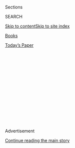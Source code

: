 <div id="app">

<div>

<div>

<div>

<div class="NYTAppHideMasthead css-1q2w90k e1suatyy0">

<div class="section css-ui9rw0 e1suatyy2">

<div class="css-eph4ug er09x8g0">

<div class="css-6n7j50">

</div>

<span class="css-1dv1kvn">Sections</span>

<div class="css-10488qs">

<span class="css-1dv1kvn">SEARCH</span>

</div>

[Skip to content](#site-content)[Skip to site
index](#site-index)

</div>

<div id="masthead-section-label" class="css-1wr3we4 eaxe0e00">

[Books](https://www.nytimes3xbfgragh.onion/section/books)

</div>

<div class="css-10698na e1huz5gh0">

</div>

</div>

<div id="masthead-bar-one" class="section hasLinks css-15hmgas e1csuq9d3">

<div class="css-uqyvli e1csuq9d0">

</div>

<div class="css-1uqjmks e1csuq9d1">

</div>

<div class="css-9e9ivx">

[](https://myaccount.nytimes3xbfgragh.onion/auth/login?response_type=cookie&client_id=vi)

</div>

<div class="css-1bvtpon e1csuq9d2">

[Today’s
Paper](https://www.nytimes3xbfgragh.onion/section/todayspaper)

</div>

</div>

</div>

</div>

<div data-aria-hidden="false">

<div id="site-content" data-role="main">

<div>

<div class="css-1aor85t" style="opacity:0.000000001;z-index:-1;visibility:hidden">

<div class="css-1hqnpie">

<div class="css-epjblv">

<span class="css-17xtcya">[Books](/section/books)</span><span class="css-x15j1o">|</span><span class="css-fwqvlz">The
Essential Tana
French</span>

</div>

<div class="css-k008qs">

<div class="css-1iwv8en">

<span class="css-18z7m18"></span>

<div>

</div>

</div>

<span class="css-1n6z4y">https://nyti.ms/3fa9aEK</span>

<div class="css-1705lsu">

<div class="css-4xjgmj">

<div class="css-4skfbu" data-role="toolbar" data-aria-label="Social Media Share buttons, Save button, and Comments Panel with current comment count" data-testid="share-tools">

  - 
  - 
  - 
  - 
    
    <div class="css-6n7j50">
    
    </div>

  - 
  - 

</div>

</div>

</div>

</div>

</div>

</div>

<div id="NYT_TOP_BANNER_REGION" class="css-13pd83m">

</div>

<div id="top-wrapper" class="css-1sy8kpn">

<div id="top-slug" class="css-l9onyx">

Advertisement

</div>

[Continue reading the main
story](#after-top)

<div class="ad top-wrapper" style="text-align:center;height:100%;display:block;min-height:250px">

<div id="top" class="place-ad" data-position="top" data-size-key="top">

</div>

</div>

<div id="after-top">

</div>

</div>

<div>

<div id="sponsor-wrapper" class="css-1hyfx7x">

<div id="sponsor-slug" class="css-19vbshk">

Supported by

</div>

[Continue reading the main
story](#after-sponsor)

<div id="sponsor" class="ad sponsor-wrapper" style="text-align:center;height:100%;display:block">

</div>

<div id="after-sponsor">

</div>

</div>

<div class="css-186x18t">

</div>

<div class="css-1vkm6nb ehdk2mb0">

# The Essential Tana French

</div>

If you want to brush up before her new novel arrives this fall, here’s
your
guide.

<div class="css-79elbk" data-testid="photoviewer-wrapper">

<div class="css-z3e15g" data-testid="photoviewer-wrapper-hidden">

</div>

<div class="css-1a48zt4 ehw59r15" data-testid="photoviewer-children">

![](https://static01.graylady3jvrrxbe.onion/images/2020/07/28/books/oakImage-1595952431918/oakImage-1595952431918-articleLarge.jpg?quality=75&auto=webp&disable=upscale)

</div>

</div>

<div class="css-18e8msd">

<div class="css-vp77d3 epjyd6m0">

<div class="css-1baulvz">

By [<span class="css-1baulvz last-byline" itemprop="name">Janet
Maslin</span>](https://www.nytimes3xbfgragh.onion/by/janet-maslin)

</div>

</div>

  - 
    
    <div class="css-ld3wwf e16638kd2">
    
    July 29,
    2020
    
    </div>

  - 
    
    <div class="css-4xjgmj">
    
    <div class="css-d8bdto" data-role="toolbar" data-aria-label="Social Media Share buttons, Save button, and Comments Panel with current comment count" data-testid="share-tools">
    
      - 
      - 
      - 
      - 
        
        <div class="css-6n7j50">
        
        </div>
    
      - 
      - 
    
    </div>
    
    </div>

</div>

</div>

<div class="section meteredContent css-1r7ky0e" name="articleBody" itemprop="articleBody">

<div class="css-1fanzo5 StoryBodyCompanionColumn">

<div class="css-53u6y8">

Tana French has written seven novels, with an eighth due in October.
There are important things they have in common. They’re superb. They’re
set in Ireland. They pull you way down rabbit holes. They play devious
tricks with memory. And they’ll work as haunting diversions from the
stasis of now.

A few basic things you should know about French: She’s American. She was
born in Vermont and lived in many places, including Italy and Malawi —
though her command of Irish accents and personalities has filled
French’s Dublin with a large, fictitious population. She is now based
in Ireland. The Dublin Murder Squad figures in most but not all of her
books.

She’s often written about lost or traumatized children. She read Stephen
King’s “It” in her early teens and was fascinated by the ability of
children terrorized by the evil clown to block memories of their horror.
And she was an actress trained at Trinity College in Dublin before she
started writing. In fact, she was at work on an archaeological dig
between shows when she saw something that inspired “In the Woods,” her
Edgar-winning 2007 debut novel.

</div>

</div>

<div class="css-1fanzo5 StoryBodyCompanionColumn">

<div class="css-53u6y8">

Here’s a guide for how to read her. My own preferences sneak in here,
favorites first. But you can’t go
wrong.

<div class="css-79elbk" data-testid="photoviewer-wrapper">

<div class="css-z3e15g" data-testid="photoviewer-wrapper-hidden">

</div>

<div class="css-1a48zt4 ehw59r15" data-testid="photoviewer-children">

<div class="css-zgakxe erfvjey0">

<span class="css-1ly73wi e1tej78p0">Image</span>

<div class="css-zjzyr8">

<div data-testid="lazyimage-container" style="height:592.8888888888889px">

</div>

</div>

</div>

<span class="css-cnj6d5 e1z0qqy90" itemprop="copyrightHolder"><span class="css-1ly73wi e1tej78p0">Credit...</span><span>\`</span></span>

</div>

</div>

## I Want a Heartbreaker

Then go to “Faithful Place,” French’s most forthright and
psychologically astute gut-wrencher. It’s also the book of hers that’s
least like crime fiction and most like a trickily nuanced family drama.
The plot’s the killer: Frank Mackey, who grew up on the dead-end street
of the title, planned to run away with his 18-year-old sweetheart,
Rosie, but she never kept the date. Years later, her suitcase is found
walled inside a building. She meant to go with Frank. Somebody stopped
her.

The adult Mackey siblings gather on Faithful Place to glare at Frank —
now their worst nemesis, an undercover cop — and exhume the past. French
brings enormous tension, humor and atmosphere to these family scenes and
to the inevitable fact that Frank is going to close Rosie’s case. He
owes it to her, and the reader’s the
winner.

<div class="css-79elbk" data-testid="photoviewer-wrapper">

<div class="css-z3e15g" data-testid="photoviewer-wrapper-hidden">

</div>

<div class="css-1a48zt4 ehw59r15" data-testid="photoviewer-children">

<div class="css-zgakxe erfvjey0">

<span class="css-1ly73wi e1tej78p0">Image</span>

<div class="css-zjzyr8">

<div data-testid="lazyimage-container" style="height:592.8888888888889px">

</div>

</div>

</div>

<span class="css-cnj6d5 e1z0qqy90" itemprop="copyrightHolder"><span class="css-1ly73wi e1tej78p0">Credit...</span><span>\`</span></span>

</div>

</div>

## Let’s See That Smashing Debut

As a rookie, French was dazzling but longer-winded. “In the Woods”
is<span class="css-8l6xbc evw5hdy0"> </span>often cited as a fan
favorite, and it’s full of a lyrical new writer’s joyful self-discovery.
It thrillingly describes the professional partnership of Rob Ryan and
Cassie Maddox, the first two members of the Dublin Murder Squad we get
to know. (But definitely not the last: French uses the clever,
unsettling tactic of carrying over minor characters from earlier books
and giving them starring roles later on.)

</div>

</div>

<div class="css-1fanzo5 StoryBodyCompanionColumn">

<div class="css-53u6y8">

“In the Woods” makes Rob the sole survivor of a terrible incident that
happened when he was 12, in which two other boys disappeared. Then it
gives him and Cassie another child’s murder to investigate in the same
wooded region two decades later. The strain on Rob’s memory, the
eeriness of the situation and the plot juggling all became tools of
French’s
trade.

<div class="css-79elbk" data-testid="photoviewer-wrapper">

<div class="css-z3e15g" data-testid="photoviewer-wrapper-hidden">

</div>

<div class="css-1a48zt4 ehw59r15" data-testid="photoviewer-children">

<div class="css-zgakxe erfvjey0">

<span class="css-1ly73wi e1tej78p0">Image</span>

<div class="css-zjzyr8">

<div data-testid="lazyimage-container" style="height:583.8666666666667px">

</div>

</div>

</div>

<span class="css-cnj6d5 e1z0qqy90" itemprop="copyrightHolder"><span class="css-1ly73wi e1tej78p0">Credit...</span><span>\`</span></span>

</div>

</div>

## I Want to Be Seriously Spooked

French’s most supernatural book is her most recent: “The Witch Elm,”
which subjects Toby Hennessy, an arrogant urban dweller, to such a
brutal beating that — you guessed it — his memory is impaired, and sends
him back to the family’s bucolic roost, where the tendrils practically
grow in broad daylight. This is French’s lushest book and it unfolds
with deliberate languor, as if it were thick with secrets and
misapprehensions. She’s less concerned with plotting than atmospherics,
and this is her biggest success in terms of glamorous murk. French takes
a break from the Dublin Murder Squad in this stand-alone volume, whose
story has something to do with a real crime and is best not examined too
closely. Read it more for the ways Toby is manipulated once he can’t
trust anyone around him
anymore.

<div class="css-79elbk" data-testid="photoviewer-wrapper">

<div class="css-z3e15g" data-testid="photoviewer-wrapper-hidden">

</div>

<div class="css-1a48zt4 ehw59r15" data-testid="photoviewer-children">

<div class="css-zgakxe erfvjey0">

<span class="css-1ly73wi e1tej78p0">Image</span>

<div class="css-zjzyr8">

<div data-testid="lazyimage-container" style="height:592.8888888888889px">

</div>

</div>

</div>

<span class="css-cnj6d5 e1z0qqy90" itemprop="copyrightHolder"><span class="css-1ly73wi e1tej78p0">Credit...</span><span>\`</span></span>

</div>

</div>

## I Like a Woman With a Past

You’ll get two in “The Trespasser”: Detective Antoinette Conway,
French’s brusque, appealing answer to the more offensive men on the
Dublin police force, and the woman whose murder Conway is asked to
investigate. The fact that the dead woman had prepared dinner for a
guest in her apartment, and that this leads the male detectives to jump
right to certain conclusions, just makes Antoinette dig in her heels
that much harder. She and the victim turn out to have things in common,
and as the only mixed-race member of the force Antoinette already feels
embattled. “The Trespasser” starts out as a straight-up crime story, but
it becomes much more thanks to the secretiveness that is part of
Antoinette’s
M.O.

<div class="css-79elbk" data-testid="photoviewer-wrapper">

<div class="css-z3e15g" data-testid="photoviewer-wrapper-hidden">

</div>

<div class="css-1a48zt4 ehw59r15" data-testid="photoviewer-children">

<div class="css-zgakxe erfvjey0">

<span class="css-1ly73wi e1tej78p0">Image</span>

<div class="css-zjzyr8">

<div data-testid="lazyimage-container" style="height:587.7333333333332px">

</div>

</div>

</div>

<span class="css-cnj6d5 e1z0qqy90" itemprop="copyrightHolder"><span class="css-1ly73wi e1tej78p0">Credit...</span><span>\`</span></span>

</div>

</div>

## Let’s Go Crazy

“Broken Harbor” is French’s closest thing to a horror story, one that
involves a deadly attack on a family, a fancy real estate development
gone bust, more traumatic childhood memories for a main character and
(here’s a crazy part) cameras peeping through holes in walls. At first
glance it seems far-fetched and shallower than some of her more
pragmatic plots. But once the nature of its machinations sinks in, it
becomes clear that French is dealing with unusually bizarre pathology.
There’s room in this book’s framework for the social commentary about
Ireland’s changing landscape and the relentless pull of the past that
make her deep digs so unforgettable. And it includes the sickest
behavior she’s dreamed up,
too.

</div>

</div>

<div class="css-1fanzo5 StoryBodyCompanionColumn">

<div class="css-53u6y8">

<div class="css-79elbk" data-testid="photoviewer-wrapper">

<div class="css-z3e15g" data-testid="photoviewer-wrapper-hidden">

</div>

<div class="css-1a48zt4 ehw59r15" data-testid="photoviewer-children">

<div class="css-zgakxe erfvjey0">

<span class="css-1ly73wi e1tej78p0">Image</span>

<div class="css-zjzyr8">

<div data-testid="lazyimage-container" style="height:578.0666666666667px">

</div>

</div>

</div>

<span class="css-cnj6d5 e1z0qqy90" itemprop="copyrightHolder"><span class="css-1ly73wi e1tej78p0">Credit...</span><span>\`</span></span>

</div>

</div>

## Remember ‘The Secret History’?

French certainly did when she wrote her second book, “The Likeness,”
which owes a lot to Donna Tartt’s collegiate classic. French’s sophomore
outing brought Cassie Maddox back from “In the Woods” into a dicier,
less plausible situation. She was recruited to go undercover into a
houseful of roommates and impersonate Lexie Madison, who would have been
Cassie’s doppelgänger if Lexie weren’t dead. There was also an Agatha
Christie element to this, since if Lexie had been killed by a housemate
that person should be very surprised to see her. “The Likeness” checks
enough traditional mystery boxes to have been a steady hit with French’s
fans.

<div class="css-79elbk" data-testid="photoviewer-wrapper">

<div class="css-z3e15g" data-testid="photoviewer-wrapper-hidden">

</div>

<div class="css-1a48zt4 ehw59r15" data-testid="photoviewer-children">

<div class="css-zgakxe erfvjey0">

<span class="css-1ly73wi e1tej78p0">Image</span>

<div class="css-zjzyr8">

<div data-testid="lazyimage-container" style="height:583.8666666666667px">

</div>

</div>

</div>

<span class="css-cnj6d5 e1z0qqy90" itemprop="copyrightHolder"><span class="css-1ly73wi e1tej78p0">Credit...</span><span>-</span></span>

</div>

</div>

## Let’s Have Fun With Spoiled, Bratty Schoolgirls

But only because they’re at the center of “The Secret Place,” a book
spun off from Frank Mackey’s daughter and the Dublin Murder Squad’s
finest. Holly Mackey attends St. Kilda’s, where girls tell one another
secrets on the bulletin board of the title. Being her father’s daughter,
she spots a murder confession there. And French pulls the nifty trick of
bringing an unlikely pair of detectives (endearing but low-ranking
Stephen Moran, and Antoinette Conway before her star turn) to St.
Kilda’s for just one 450-page day, during which they have to penetrate
the girls’ slangy, noxious dissembling (“Um, duh?”) and the affectations
of teen culture to figure out who killed a neighboring schoolboy the
year before. Neat
trick.

<div class="css-79elbk" data-testid="photoviewer-wrapper">

<div class="css-z3e15g" data-testid="photoviewer-wrapper-hidden">

</div>

<div class="css-1a48zt4 ehw59r15" data-testid="photoviewer-children">

<div class="css-zgakxe erfvjey0">

<span class="css-1ly73wi e1tej78p0">Image</span>

<div class="css-zjzyr8">

<div data-testid="lazyimage-container" style="height:583.8666666666667px">

</div>

</div>

</div>

<span class="css-cnj6d5 e1z0qqy90" itemprop="copyrightHolder"><span class="css-1ly73wi e1tej78p0">Credit...</span><span>\`</span></span>

</div>

</div>

## What’s Next?

“The Searcher.” Out on Oct. 6, it will tell of an American who retires
to Ireland to restart his life. After a 25-year career as a cop (what
else?) in Chicago, he hopes to enjoy the tranquil pleasures of a rural
Irish village. Shall we guess how tranquil the village will turn out to
be?

“The Searcher” will be a novelty for French. It’s her first book written
in the third person and her first with a non-Irish protagonist. But it
sounds true to form in the ways that matter. The place is sure to be
full of secrets and memories. The main character will be treated as an
outsider. He’ll wind up in the crime-solving business again. And all
will be well within Tana French’s world.

</div>

</div>

<div>

</div>

</div>

<div>

</div>

<div>

</div>

<div>

</div>

<div>

<div id="bottom-wrapper" class="css-1ede5it">

<div id="bottom-slug" class="css-l9onyx">

Advertisement

</div>

[Continue reading the main
story](#after-bottom)

<div id="bottom" class="ad bottom-wrapper" style="text-align:center;height:100%;display:block;min-height:90px">

</div>

<div id="after-bottom">

</div>

</div>

</div>

</div>

</div>

## Site Index

<div>

</div>

## Site Information Navigation

  - [© <span>2020</span> <span>The New York Times
    Company</span>](https://help.nytimes3xbfgragh.onion/hc/en-us/articles/115014792127-Copyright-notice)

<!-- end list -->

  - [NYTCo](https://www.nytco.com/)
  - [Contact
    Us](https://help.nytimes3xbfgragh.onion/hc/en-us/articles/115015385887-Contact-Us)
  - [Work with us](https://www.nytco.com/careers/)
  - [Advertise](https://nytmediakit.com/)
  - [T Brand Studio](http://www.tbrandstudio.com/)
  - [Your Ad
    Choices](https://www.nytimes3xbfgragh.onion/privacy/cookie-policy#how-do-i-manage-trackers)
  - [Privacy](https://www.nytimes3xbfgragh.onion/privacy)
  - [Terms of
    Service](https://help.nytimes3xbfgragh.onion/hc/en-us/articles/115014893428-Terms-of-service)
  - [Terms of
    Sale](https://help.nytimes3xbfgragh.onion/hc/en-us/articles/115014893968-Terms-of-sale)
  - [Site
    Map](https://spiderbites.nytimes3xbfgragh.onion)
  - [Help](https://help.nytimes3xbfgragh.onion/hc/en-us)
  - [Subscriptions](https://www.nytimes3xbfgragh.onion/subscription?campaignId=37WXW)

</div>

</div>

</div>

</div>
